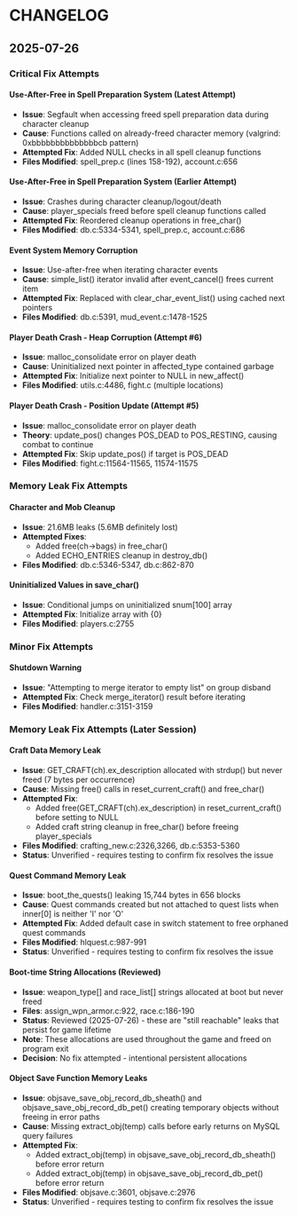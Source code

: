 # CHANGELOG

## 2025-07-26

### Critical Fix Attempts

#### Use-After-Free in Spell Preparation System (Latest Attempt)
- **Issue**: Segfault when accessing freed spell preparation data during character cleanup
- **Cause**: Functions called on already-freed character memory (valgrind: 0xbbbbbbbbbbbbbbcb pattern)
- **Attempted Fix**: Added NULL checks in all spell cleanup functions
- **Files Modified**: spell_prep.c (lines 158-192), account.c:656

#### Use-After-Free in Spell Preparation System (Earlier Attempt)
- **Issue**: Crashes during character cleanup/logout/death
- **Cause**: player_specials freed before spell cleanup functions called
- **Attempted Fix**: Reordered cleanup operations in free_char()
- **Files Modified**: db.c:5334-5341, spell_prep.c, account.c:686

#### Event System Memory Corruption
- **Issue**: Use-after-free when iterating character events
- **Cause**: simple_list() iterator invalid after event_cancel() frees current item
- **Attempted Fix**: Replaced with clear_char_event_list() using cached next pointers
- **Files Modified**: db.c:5391, mud_event.c:1478-1525

#### Player Death Crash - Heap Corruption (Attempt #6)
- **Issue**: malloc_consolidate error on player death
- **Cause**: Uninitialized next pointer in affected_type contained garbage
- **Attempted Fix**: Initialize next pointer to NULL in new_affect()
- **Files Modified**: utils.c:4486, fight.c (multiple locations)

#### Player Death Crash - Position Update (Attempt #5)
- **Issue**: malloc_consolidate error on player death
- **Theory**: update_pos() changes POS_DEAD to POS_RESTING, causing combat to continue
- **Attempted Fix**: Skip update_pos() if target is POS_DEAD
- **Files Modified**: fight.c:11564-11565, 11574-11575

### Memory Leak Fix Attempts

#### Character and Mob Cleanup
- **Issue**: 21.6MB leaks (5.6MB definitely lost)
- **Attempted Fixes**:
  - Added free(ch->bags) in free_char()
  - Added ECHO_ENTRIES cleanup in destroy_db()
- **Files Modified**: db.c:5346-5347, db.c:862-870

#### Uninitialized Values in save_char()
- **Issue**: Conditional jumps on uninitialized snum[100] array
- **Attempted Fix**: Initialize array with {0}
- **Files Modified**: players.c:2755

### Minor Fix Attempts

#### Shutdown Warning
- **Issue**: "Attempting to merge iterator to empty list" on group disband
- **Attempted Fix**: Check merge_iterator() result before iterating
- **Files Modified**: handler.c:3151-3159

### Memory Leak Fix Attempts (Later Session)

#### Craft Data Memory Leak
- **Issue**: GET_CRAFT(ch).ex_description allocated with strdup() but never freed (7 bytes per occurrence)
- **Cause**: Missing free() calls in reset_current_craft() and free_char()
- **Attempted Fix**: 
  - Added free(GET_CRAFT(ch).ex_description) in reset_current_craft() before setting to NULL
  - Added craft string cleanup in free_char() before freeing player_specials
- **Files Modified**: crafting_new.c:2326,3266, db.c:5353-5360
- **Status**: Unverified - requires testing to confirm fix resolves the issue

#### Quest Command Memory Leak
- **Issue**: boot_the_quests() leaking 15,744 bytes in 656 blocks
- **Cause**: Quest commands created but not attached to quest lists when inner[0] is neither 'I' nor 'O'
- **Attempted Fix**: Added default case in switch statement to free orphaned quest commands
- **Files Modified**: hlquest.c:987-991
- **Status**: Unverified - requires testing to confirm fix resolves the issue

#### Boot-time String Allocations (Reviewed)
- **Issue**: weapon_type[] and race_list[] strings allocated at boot but never freed
- **Files**: assign_wpn_armor.c:922, race.c:186-190
- **Status**: Reviewed (2025-07-26) - these are "still reachable" leaks that persist for game lifetime
- **Note**: These allocations are used throughout the game and freed on program exit
- **Decision**: No fix attempted - intentional persistent allocations

#### Object Save Function Memory Leaks
- **Issue**: objsave_save_obj_record_db_sheath() and objsave_save_obj_record_db_pet() creating temporary objects without freeing in error paths
- **Cause**: Missing extract_obj(temp) calls before early returns on MySQL query failures
- **Attempted Fix**: 
  - Added extract_obj(temp) in objsave_save_obj_record_db_sheath() before error return
  - Added extract_obj(temp) in objsave_save_obj_record_db_pet() before error return
- **Files Modified**: objsave.c:3601, objsave.c:2976
- **Status**: Unverified - requires testing to confirm fix resolves the issue